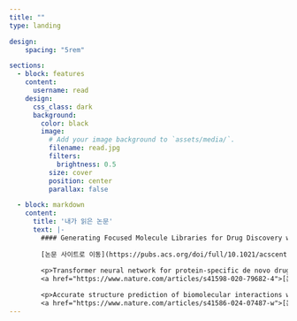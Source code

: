 ```yaml
---
title: ""
type: landing

design:
    spacing: "5rem"

sections:
  - block: features
    content:
      username: read
    design:
      css_class: dark
      background: 
        color: black
        image:
          # Add your image background to `assets/media/`.
          filename: read.jpg
          filters:
            brightness: 0.5
          size: cover
          position: center
          parallax: false

  - block: markdown
    content:
      title: '내가 읽은 논문'
      text: |-
        #### Generating Focused Molecule Libraries for Drug Discovery with Recurrent Neural Networks
        
        [논문 사이트로 이동](https://pubs.acs.org/doi/full/10.1021/acscentsci.7b00512)
        
        <p>Transformer neural network for protein-specific de novo drug generation as a machine translation problem</p>
        <a href="https://www.nature.com/articles/s41598-020-79682-4">[논문 사이트로 이동]</a>

        <p>Accurate structure prediction of biomolecular interactions with ALphaFold3</p>
        <a href="https://www.nature.com/articles/s41586-024-07487-w">[논문 사이트로 이동]</a>
---
```


